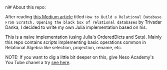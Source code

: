 ni# About this repo:

After reading [this Medium article](https://medium.com/swlh/how-to-build-a-relational-database-from-scratch-e208061027c7) titled `How to Build a Relational Database From Scratch,
Opening the black box of relational databases` by Trivadar Danka, I decided
to write my own Julia implementation based on his.

This is a naive implementation (using Julia's OrderedDicts and Sets). Mainly this repo contains scripts implementing basic operations common in Relational Algebra like selection, projection, rename, etc. 

NOTE: If you want to dig a little bit deeper on this, give Neso Academy's You Tube chanel a try [see here](https://www.youtube.com/watch?v=76v3gRns28U&list=PLdnwl-gHn1DFIbW82OIyO21lke98MAOKk).
